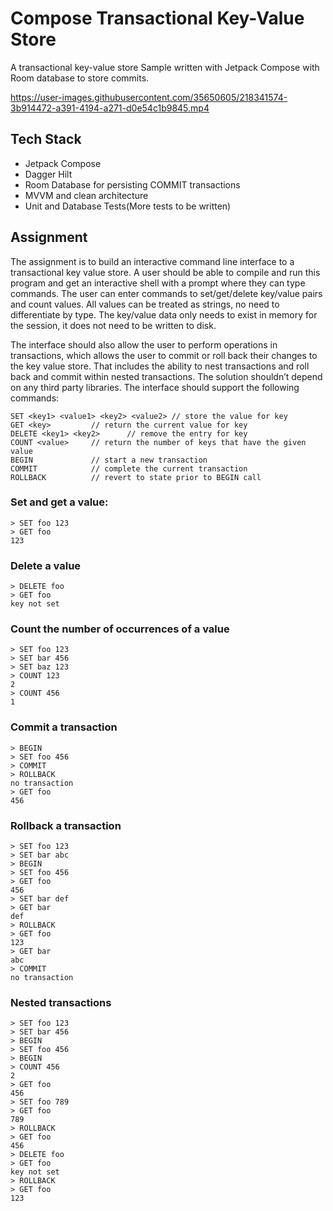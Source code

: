 # Compose Transactional Key-Value Store

A transactional key-value store Sample written with Jetpack Compose with Room database 
to store commits.



https://user-images.githubusercontent.com/35650605/218341574-3b914472-a391-4194-a271-d0e54c1b9845.mp4



## Tech Stack
* Jetpack Compose
* Dagger Hilt
* Room Database for persisting COMMIT transactions
* MVVM and clean architecture
* Unit and Database Tests(More tests to be written)

## Assignment

The assignment is to build an interactive command line interface to a transactional key value store. A user should be able to compile and run this program and get an interactive shell with a prompt where they can type commands. The user can enter commands to set/get/delete key/value pairs and count values. All values can be treated as strings, no need to differentiate by type. The key/value data only needs to exist in memory for the session, it does not need to be written to disk.

The interface should also allow the user to perform operations in transactions, which allows the user to commit or roll back their changes to the key value store. That includes the ability to nest transactions and roll back and commit within nested transactions. The solution shouldn’t depend on any third party libraries. The interface should support the following commands:

```
SET <key1> <value1> <key2> <value2> // store the value for key
GET <key>         // return the current value for key
DELETE <key1> <key2>      // remove the entry for key
COUNT <value>     // return the number of keys that have the given value
BEGIN             // start a new transaction
COMMIT            // complete the current transaction
ROLLBACK          // revert to state prior to BEGIN call
```

### Set and get a value:
```
> SET foo 123
> GET foo
123
```

### Delete a value
```
> DELETE foo
> GET foo
key not set
```

### Count the number of occurrences of a value
```
> SET foo 123
> SET bar 456
> SET baz 123
> COUNT 123
2
> COUNT 456
1
```

### Commit a transaction
```
> BEGIN
> SET foo 456
> COMMIT
> ROLLBACK
no transaction
> GET foo
456
```

### Rollback a transaction
```
> SET foo 123
> SET bar abc
> BEGIN
> SET foo 456
> GET foo
456
> SET bar def
> GET bar
def
> ROLLBACK
> GET foo
123
> GET bar
abc
> COMMIT
no transaction
```

### Nested transactions
```
> SET foo 123
> SET bar 456
> BEGIN
> SET foo 456
> BEGIN
> COUNT 456
2
> GET foo
456
> SET foo 789
> GET foo
789
> ROLLBACK
> GET foo
456
> DELETE foo
> GET foo
key not set
> ROLLBACK
> GET foo
123
```
